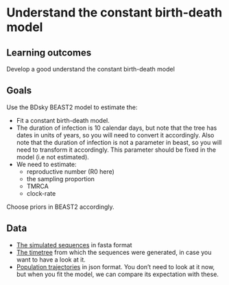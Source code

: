 # Understand the constant birth-death model

## Learning outcomes

Develop a good understand the constant birth-death model

## Goals 

Use the BDsky BEAST2 model to estimate the:

- Fit a constant birth-death model.
- The duration of infection is 10 calendar days, but note that the tree has dates in units of years, so you will need to convert it accordingly. Also note that the duration of infection is not a parameter in beast, so you will need to transform it accordingly. This parameter should be fixed in the model (i.e not estimated).
- We need to estimate:
    - reproductive number (R0 here)
    - the sampling proportion
    - TMRCA
    - clock-rate

Choose priors in BEAST2 accordingly. 

## Data
- [The simulated sequences](data/BD_sequences.fasta) in fasta format
- [The timetree](data/BDTree_hetero_fixedN_MASTER.newick.tree) from which the sequences were generated, in case you want to have a look at it.
- [Population trajectories](data/BDTree_MASTER_constant_samp.json) in json format. You don’t need to look at it now, but when you fit the model, we can compare its expectation with these.